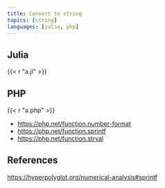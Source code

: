 ```yaml
---
title: Convert to string
topics: [string]
languages: [julia, php]
---
```


## Julia

{{< r "a.jl" >}}

## PHP

{{< r "a.php" >}}

- <https://php.net/function.number-format>
- <https://php.net/function.sprintf>
- <https://php.net/function.strval>

## References

<https://hyperpolyglot.org/numerical-analysis#sprintf>
